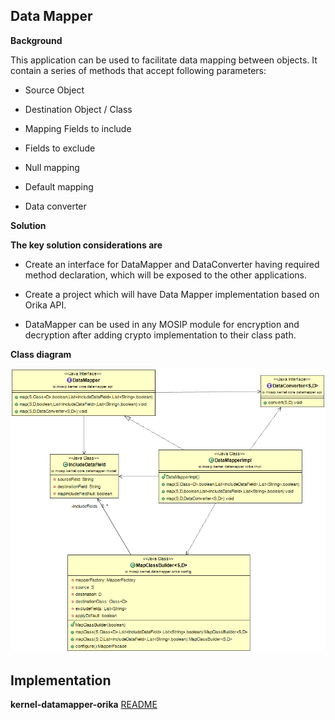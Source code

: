 ## Data Mapper

**Background**


This application can be used to facilitate data mapping between objects. It contain a series of methods that accept following parameters:


-	Source Object


-	Destination Object / Class


-	Mapping Fields to include


-	Fields to exclude


-	Null mapping


-   Default mapping


- 	Data converter



**Solution**



**The key solution considerations are**


- Create an interface for DataMapper and DataConverter having required method declaration, which will be exposed to the other applications.


- Create a project which will have Data Mapper implementation based on Orika API.


- DataMapper can be used in any MOSIP module for encryption and decryption after adding crypto implementation to their class path.



**Class diagram**



![Class Diagram](_images/kernel-datamapper-cd.png)


## Implementation


**kernel-datamapper-orika** [README](../../kernel/kernel-datamapper-orika/README.md)